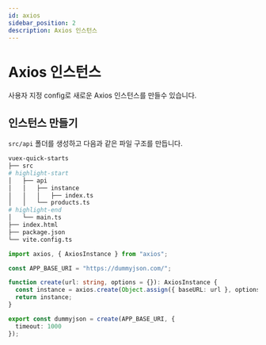 ```yaml
---
id: axios
sidebar_position: 2
description: Axios 인스턴스
---
```


# Axios 인스턴스
사용자 지정 config로 새로운 Axios 인스턴스를 만들수 있습니다.

## 인스턴스 만들기
`src/api` 폴더를 생성하고 다음과 같은 파일 구조를 만듭니다.

```bash
vuex-quick-starts
├── src
# highlight-start
│   ├── api
│   │   ├── instance
│   │   │   ├── index.ts
│   │   └── products.ts
# highlight-end
│   └── main.ts
├── index.html
├── package.json
└── vite.config.ts
```

```ts title="/src/api/instance/index.ts"
import axios, { AxiosInstance } from "axios";

const APP_BASE_URI = "https://dummyjson.com/";

function create(url: string, options = {}): AxiosInstance {
  const instance = axios.create(Object.assign({ baseURL: url }, options));
  return instance;
}

export const dummyjson = create(APP_BASE_URI, {
  timeout: 1000
});
```
